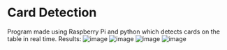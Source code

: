 # Card Detection
Program made using Raspberry Pi and python which detects cards on the table in real time.
Results:
![image](https://github.com/piotrszymanskiCV/card_detection/assets/148684506/f83c0b20-4c26-488b-905d-7cdd399121f7)
![image](https://github.com/piotrszymanskiCV/card_detection/assets/148684506/d200d233-8de4-4163-97dc-04e3266e4174)
![image](https://github.com/piotrszymanskiCV/card_detection/assets/148684506/fedb27d8-6ea9-4926-b740-6521872750e2)
![image](https://github.com/piotrszymanskiCV/card_detection/assets/148684506/82694d2d-4262-4ee9-acf1-b359ff04c667)




